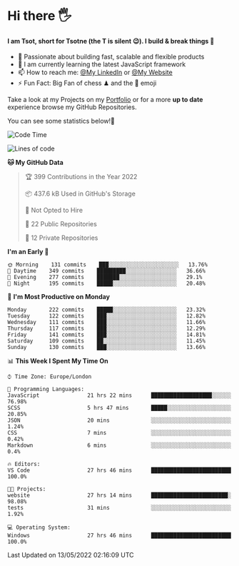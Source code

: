 # Hi there :raised_hand_with_fingers_splayed:
#### I am Tsot, short for Tsotne (the T is silent :wink:). I build & break things :space_invader:
- :telescope: Passionate about building fast, scalable and flexible products
- :seedling: I am currently learning the latest JavaScript framework 
- :mailbox: How to reach me: [@My LinkedIn](https://www.linkedin.com/in/tsotne-gvadzabia/) or [@My Website](https://tsotne.co.uk/contact)
- :zap: Fun Fact: Big Fan of chess ♟ and the 👾 emoji

Take a look at my Projects on my [Portfolio](https://tsotne.co.uk/) or for a more **up to date** experience browse my GitHub Repositories.

You can see some statistics below!:space_invader:
<!--START_SECTION:waka-->
![Code Time](http://img.shields.io/badge/Code%20Time-0%20secs-blue)

![Lines of code](https://img.shields.io/badge/From%20Hello%20World%20I%27ve%20Written-2%20Million%20lines%20of%20code-blue)

**🐱 My GitHub Data** 

> 🏆 399 Contributions in the Year 2022
 > 
> 📦 437.6 kB Used in GitHub's Storage 
 > 
> 🚫 Not Opted to Hire
 > 
> 📜 22 Public Repositories 
 > 
> 🔑 12 Private Repositories  
 > 
**I'm an Early 🐤** 

```text
🌞 Morning    131 commits    ███░░░░░░░░░░░░░░░░░░░░░░   13.76% 
🌆 Daytime    349 commits    █████████░░░░░░░░░░░░░░░░   36.66% 
🌃 Evening    277 commits    ███████░░░░░░░░░░░░░░░░░░   29.1% 
🌙 Night      195 commits    █████░░░░░░░░░░░░░░░░░░░░   20.48%

```
📅 **I'm Most Productive on Monday** 

```text
Monday       222 commits    █████░░░░░░░░░░░░░░░░░░░░   23.32% 
Tuesday      122 commits    ███░░░░░░░░░░░░░░░░░░░░░░   12.82% 
Wednesday    111 commits    ███░░░░░░░░░░░░░░░░░░░░░░   11.66% 
Thursday     117 commits    ███░░░░░░░░░░░░░░░░░░░░░░   12.29% 
Friday       141 commits    ███░░░░░░░░░░░░░░░░░░░░░░   14.81% 
Saturday     109 commits    ██░░░░░░░░░░░░░░░░░░░░░░░   11.45% 
Sunday       130 commits    ███░░░░░░░░░░░░░░░░░░░░░░   13.66%

```


📊 **This Week I Spent My Time On** 

```text
⌚︎ Time Zone: Europe/London

💬 Programming Languages: 
JavaScript               21 hrs 22 mins      ███████████████████░░░░░░   76.98% 
SCSS                     5 hrs 47 mins       █████░░░░░░░░░░░░░░░░░░░░   20.85% 
JSON                     20 mins             ░░░░░░░░░░░░░░░░░░░░░░░░░   1.24% 
CSS                      7 mins              ░░░░░░░░░░░░░░░░░░░░░░░░░   0.42% 
Markdown                 6 mins              ░░░░░░░░░░░░░░░░░░░░░░░░░   0.4%

🔥 Editors: 
VS Code                  27 hrs 46 mins      █████████████████████████   100.0%

🐱‍💻 Projects: 
website                  27 hrs 14 mins      ████████████████████████░   98.08% 
tests                    31 mins             ░░░░░░░░░░░░░░░░░░░░░░░░░   1.92%

💻 Operating System: 
Windows                  27 hrs 46 mins      █████████████████████████   100.0%

```


 Last Updated on 13/05/2022 02:16:09 UTC
<!--END_SECTION:waka-->
